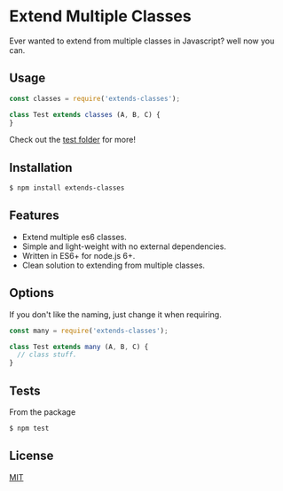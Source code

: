 # Extend Multiple Classes

  Ever wanted to extend from multiple classes in Javascript? well now you can.

## Usage

```js
const classes = require('extends-classes');

class Test extends classes (A, B, C) {
}
```

Check out the [test folder](test) for more!

## Installation

```bash
$ npm install extends-classes
```

## Features

  * Extend multiple es6 classes.
  * Simple and light-weight with no external dependencies.
  * Written in ES6+ for node.js 6+.
  * Clean solution to extending from multiple classes.

## Options

  If you don't like the naming, just change it when requiring.

```js
const many = require('extends-classes');

class Test extends many (A, B, C) {
  // class stuff.
}
```

## Tests

  From the package 

  ```bash
  $ npm test
  ```

## License

  [MIT](LICENSE)